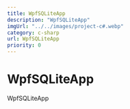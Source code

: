 ```yaml
---
title: WpfSQLiteApp
description: "WpfSQLiteApp"
imgUrl: "../../images/project-c#.webp"
category: c-sharp
url: WpfSQLiteApp
priority: 0
---
```


# WpfSQLiteApp

WpfSQLiteApp